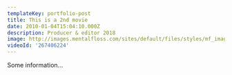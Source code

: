 ```yaml
---
templateKey: portfolio-post
title: This is a 2nd movie
date: 2010-01-04T15:04:10.000Z
description: Producer & editor 2018
image: http://images.mentalfloss.com/sites/default/files/styles/mf_image_16x9/public/monster_primary.png?itok=QWN7T3o-&resize=1100x619
videoId: '267406224'
---
```


Some information...